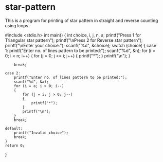 # star-pattern
This is a program for printing of star pattern in straight and reverse counting using loops.

#include <stdio.h>
int main()
{
    int choice, i, j, n, a;
    printf("Press 1 for Triangular star pattern");
    printf("\nPress 2 for Reverse star pattern");
    printf("\nEnter your choice:");
    scanf("%d", &choice);
    switch (choice)
    {
    case 1:
        printf("Enter no. of lines pattern to be printed:");
        scanf("%d", &n);
        for (i = 0; i < n; i++)
        {
            for (j = 0; j <= i; j++)
            {
                printf("*");
            }
            printf("\n");
        }

        break;

    case 2:
        printf("Enter no. of lines pattern to be printed:");
        scanf("%d", &a);
        for (i = a; i > 0; i--)
        {
            for (j = i; j > 0; j--)
            {
                printf("*");
            }
            printf("\n");
        }
        break;

    default:
        printf("Invalid choice");
        break;
    }
    return 0;
}
